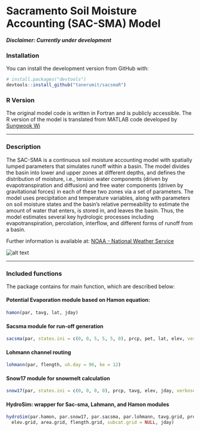 
Sacramento Soil Moisture Accounting (SAC-SMA) Model
===================================================

***Disclaimer: Currently under development***

### Installation

You can install the development version from GitHub with:

``` r
# install.packages("devtools")
devtools::install_github("tanerumit/sacsmaR")
```

### R Version

The original model code is written in Fortran and is publicly accessible. The R version of the model is translated from MATLAB code developed by [Sungwook Wi](https://github.com/sungwookwi)

------------------------------------------------------------------------

### Description

The SAC-SMA is a continuous soil moisture accounting model with spatially lumped parameters that simulates runoff within a basin. The model divides the basin into lower and upper zones at different depths, and defines the distribution of moisture, i.e., tension water components (driven by evapotranspiration and diffusion) and free water components (driven by gravitational forces) in each of these two zones via a set of parameters. The model uses precipitation and temperature variables, along with parameters on soil moisture states and the basin’s relative permeability to estimate the amount of water that enters, is stored in, and leaves the basin. Thus, the model estimates several key hydrologic processes including evapotranspiration, percolation, interflow, and different forms of runoff from a basin.

Further information is available at: [NOAA - National Weather Service](http://www.nws.noaa.gov/oh/hrl/nwsrfs/users_manual/part2/_pdf/23sacsma.pdf)

![alt text](http://www.appsolutelydigital.com/ModelPrimer/images/image79.jpeg "SAC-SMA model")

------------------------------------------------------------------------

### Included functions

The package contains for main function, which are described below:

#### Potential Evaporation module based on Hamon equation:

``` r
hamon(par, tavg, lat, jday)
```

#### Sacsma module for run-off generation

``` r
sacsma(par, states.ini = c(0, 0, 5, 5, 5, 0), prcp, pet, lat, elev, verbose = FALSE)
```

#### Lohmann channel routing

``` r
lohmann(par, flength, uh.day = 96, ke = 12)
```

#### Snow17 module for snowmelt calculation

``` r
snow17(par, states.ini = c(0, 0, 0, 0), prcp, tavg, elev, jday, verbose = FALSE)
```

#### HydroSim: wrapper for Sac-sma, Lahmann, and Hamon modules

``` r
hydroSim(par.hamon, par.snow17, par.sacsma, par.lohmann, tavg.grid, prcp.grid, lat.grid, 
  elev.grid, area.grid, flength.grid, subcat.grid = NULL, jday)
```
